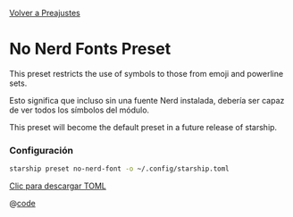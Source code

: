 [Volver a Preajustes](./README.md#no-nerd-fonts)

# No Nerd Fonts Preset

This preset restricts the use of symbols to those from emoji and powerline sets.

Esto significa que incluso sin una fuente Nerd instalada, debería ser capaz de ver todos los símbolos del módulo.

This preset will become the default preset in a future release of starship.

### Configuración

```sh
starship preset no-nerd-font -o ~/.config/starship.toml
```

[Clic para descargar TOML](/presets/toml/no-nerd-font.toml)

@[code](../../.vuepress/public/presets/toml/no-nerd-font.toml)
